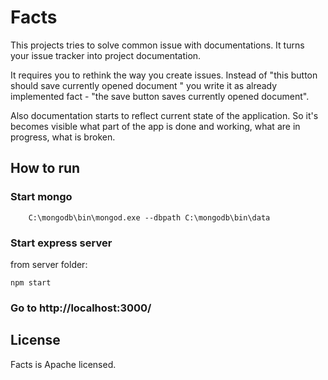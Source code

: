 # Facts

This projects tries to solve common issue with documentations. It turns your issue tracker into project documentation. 

It requires you to rethink the way you create issues. Instead of "this button should save currently opened document " you write it as already implemented fact -  "the save button saves currently opened document".

Also documentation starts to reflect current state of the application. So it's becomes visible what part of the app is done and working, what are in progress, what is broken.

## How to run

### Start mongo
```
    C:\mongodb\bin\mongod.exe --dbpath C:\mongodb\bin\data
```
### Start express server
from server folder:
```
npm start
```

### Go to http://localhost:3000/

## License

Facts is Apache licensed. 
